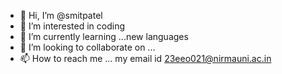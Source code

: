 - 👋 Hi, I’m @smitpatel
- 👀 I’m interested in coding
- 🌱 I’m currently learning ...new languages
- 💞️ I’m looking to collaborate on ...
- 📫 How to reach me ... my email id 23eeo021@nirmauni.ac.in

<!---
smitpate/smitpate is a ✨ special ✨ repository because its `README.md` (this file) appears on your GitHub profile.
You can click the Preview link to take a look at your changes.
--->
